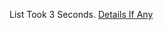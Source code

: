 List Took 3 Seconds.
[Details If Any](https://github.com/deathbybandaid/piholeparser/blob/master/RecentRunLogs/parsingscripts/StevenBlacksSpotifyAds.md)

